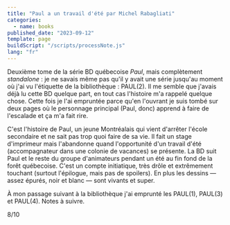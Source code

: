 ```yaml
---
title: "Paul a un travail d'été par Michel Rabagliati"
categories:
  - name: books
published_date: "2023-09-12"
template: page
buildScript: "/scripts/processNote.js"
lang: "fr"
---
```


Deuxième tome de la série BD québecoise _Paul_, mais complètement *standalone* : je ne savais même pas qu'il y avait une série jusqu'au moment où j'ai vu l'étiquette de la bibliothèque : PAUL(2). Il me semble que j'avais déjà lu cette BD quelque part, en tout cas l'histoire m'a rappelé quelque chose. Cette fois je l'ai empruntée parce qu'en l'ouvrant je suis tombé sur deux pages où le personnage principal (Paul, donc) apprend à faire de l'escalade et ça m'a fait rire.

C'est l'histoire de Paul, un jeune Montréalais qui vient d'arrêter l'école secondaire et ne sait pas trop quoi faire de sa vie. Il fait un stage d'imprimeur mais l'abandonne quand l'opportunité d'un travail d'été (accompagnateur dans une colonie de vacances) se présente. La BD suit Paul et le reste du groupe d'animateurs pendant un été au fin fond de la forêt québecoise. C'est un compte initiatique, très drôle et extrêmement touchant (surtout l'épilogue, mais pas de spoilers). En plus les dessins — assez épurés, noir et blanc — sont vivants et super.

À mon passage suivant à la bibliothèque j'ai emprunté les PAUL(1), PAUL(3) et PAUL(4). Notes à suivre.

8/10
